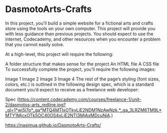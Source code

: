 # DasmotoArts-Crafts

In this project, you’ll build a simple website for a fictional arts and crafts store using the tools on your own computer. This project will provide you with less guidance than previous projects. You should expect to use the internet, Codecademy, and other resources when you encounter a problem that you cannot easily solve.

At a high-level, this project will require the following:

A folder structure that makes sense for the project
An HTML file
A CSS file
To successfully complete the project, you’ll require the following images:

Image 1
Image 2
Image 3
Image 4
The rest of the page’s styling (font sizes, colors, etc.) is outlined in the following design spec, which is a standard document you’d expect to receive as a freelance web developer:

Spec (https://content.codecademy.com/courses/freelance-1/unit-2/dasmotos-arts_redline.jpg?_gl=1*wi5l7o*_ga*MTQ4MTIxOTkyLjE2NDM1NzAwNzk.*_ga_3LRZM6TM9L*MTY1MjcxOTk5OC40OS4xLjE2NTI3MjAxMDcuNjA.)

https://nasimua.github.io/DasmotoArts-Crafts/

